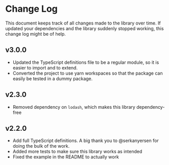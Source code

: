 Change Log
==========

This document keeps track of all changes made to the library over time. If
updated your dependencies and the library suddenly stopped working, this change
log might be of help.

## v3.0.0

 - Updated the TypeScript definitions file to be a regular module, so it is
   easier to import and to extend.
 - Converted the project to use yarn workspaces so that the package can easily
   be tested in a dummy package.

## v2.3.0

 - Removed dependency on `lodash`, which makes this library dependency-free

## v2.2.0

 - Add full TypeScript definitions. A big thank you to @serkanyersen for doing the bulk of the work.
 - Added more tests to make sure this library works as intended
 - Fixed the example in the README to actually work

